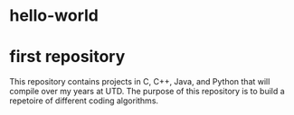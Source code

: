 # hello-world
# first repository

This repository contains projects in C, C++, Java, and Python that will compile over my years at UTD.
The purpose of this repository is to build a repetoire of different coding algorithms.
